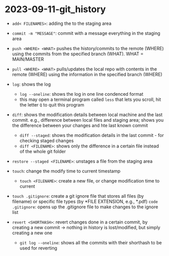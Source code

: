 # 2023-09-11-git_history

- `add< FILENAMES>`: adding the <FILENAMES> to the staging area

-   `commit -m "MESSAGE"`: commit with a message everything in the staging area

-   `push <WHERE> <WHAT>` pushes the history/commits to the remote (WHERE) using the commits from the specified branch (WHAT). WHAT = MAIN/MASTER

-   `pull <WHERE> <WHAT>` pulls/updates the local repo with contents in the remote (WHERE) using the information in the specified branch (WHERE)

-   `log`: shows the log
    -   `log --oneline`: shows the log in one line condenced format
    -   this may open a terminal program called `less` that lets you scroll, hit the letter `Q` to quit this program

-   `diff`: shows the modification details between local machine and the last commit. e.g., difference between local files and staging area; shows you the difference between your changes and hte last known commit
    -   `diff --staged`: shows the modification details in the last commit - for checking staged changes
    -   `diff <FILENAME>`: shows only the difference in a certain file instead of the whole git folder

-   `restore --staged <FILENAME>`: unstages a file from the staging area

-   `touch`: change the modify time to current timestamp
    -   `touch <FILENAME>`: create a new file, or change modification time to current

-   `touch .gitignore`: create a git ignore file that stores all files (by filename) or specific file types (by *FILE EXTENSION, e.g., *.pdf)
    `code .gitignore`: opens up the .gitignore file to make changes to the ignore list

-   `revert <SHORTHASH>`: revert changes done in a certain commit, by creating a new commit -> nothing in history is lost/modified, but simply creating a new one
    -   `git log --oneline`: shows all the commits with their shorthash to be used for reverting